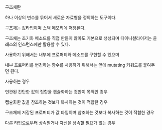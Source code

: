 구조체란

하나 이상의 변수를 묶어서 새로운 자료형을 정의하는 도구이다. 

구조체는 값타입이며 스택 메모리에 저장된다. 

구조체는 초기화 메소드를 직접 만들지 않아도 기본으로 생성되며 디이니셜라이저는 클래스의 인스턴스에만 활용할 수 있다. 



사용하기 위해서는 내부에 프로퍼티와 메소드를 구현할 수 있으며 

내부 프로퍼티를 변경하는 함수를 사용하기 위해서는 앞에 mutating 키워드를 붙여주면 된다.



사용하는 경우 

연관된 간단한 값의 집합을 캡슐화하는 것만이 목적인 경우

캡슐화한 값을 참조하는 것보다 복사하는 것이 적합한 경우

구조체에 저장된 프로퍼티가 값 타입이며 참조하는 것보다 복사하는 것이 적합한 경우 

다른 타입으로부터 상속받거나 자신을 상속할 필요가 없는 경우 

